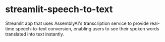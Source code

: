 # streamlit-speech-to-text
Streamlit app that uses AssemblyAI's transcription service to provide real-time speech-to-text conversion, enabling users to see their spoken words translated into text instantly.
